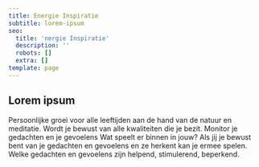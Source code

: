 ```yaml
---
title: Energie Inspiratie
subtitle: lorem-ipsum
seo:
  title: 'nergie Inspiratie'
  description: ''
  robots: []
  extra: []
template: page
---
```

## Lorem ipsum

Persoonlijke groei voor alle leeftijden aan de hand van de natuur en meditatie. Wordt je bewust van alle kwaliteiten die je bezit. Monitor je gedachten en je gevoelens Wat speelt er binnen in jouw? Als jij je bewust bent van je gedachten en gevoelens en ze herkent kan je ermee spelen. Welke gedachten en gevoelens zijn helpend, stimulerend, beperkend.